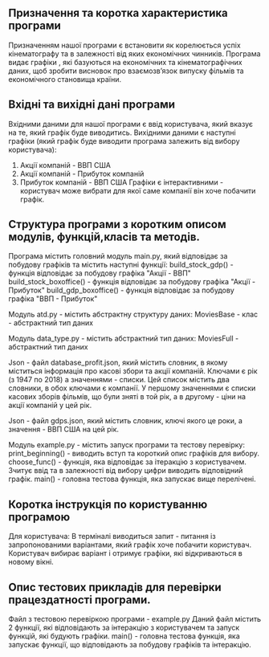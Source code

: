 Призначення та коротка характеристика програми
----------------------------------------------
Призначенням нашої програми є встановити як корелюється успіх кінематографу
та в залежності від яких економічних чинників.
Програма видає графіки , які базуються на економічних та кінематографічних даних,
щоб зробити висновок про взаємозв’язок випуску фільмів та економічного становища країни.

Вхідні та вихідні дані програми
----------------------------------------------
Вхідними даними для нашої програми є ввід користувача, який вказує на те, який графік
буде виводитись.
Вихідними даними є наступні графіки (який графік буде виводити програма залежить від вибору користувача):
1) Акції компаній - ВВП США
2) Акції компаній - Прибуток компаній
3) Прибуток компаній - ВВП США
Графіки є інтерактивними - користувач може вибрати для якої саме компанії він хоче побачити графік.

Структура програми з коротким описом модулів, функцій,класів та методів.
----------------------------------------------
Програма містить головний модуль main.py, який відповідає за побудову графіків
та містить наступні функції:
build_stock_gdp() - функція відповідає за побудову графіка "Акції - ВВП"
build_stock_boxoffice() - функція відповідає за побудову графіка "Акції - Прибуток"
build_gdp_boxoffice() - функція відповідає за побудову графіка "ВВП - Прибуток"

Модуль atd.py - містить абстрактну структуру даних:
MoviesBase - клас - абстрактний тип даних

Модуль data_type.py - містить абстрактний тип даних:
MoviesFull - абстрактний тип даних

Json - файл database_profit.json, який містить словник, в якому міститься інформація
про касові збори та акції компаній. Ключами є рік (з 1947 по 2018) а значеннями -
списки. Цей список містить два словники, в обох ключами є компанії. У першому
значеннями є списки касових зборів фільмів, що були зняті в той рік, а в другому -
ціни на акції компаній у цей рік.

Json - файл gdps.json, який містить словник, ключі якого це роки, а значення -
ВВП США на цей рік.

Модуль example.py - містить запуск програми та тестову перевірку:
print_beginning() - виводить вступ та короткий опис графіків для вибору.
choose_func() - функція, яка відповідає за ітеракцію з користувачем. Зчитує ввід
та в залежності від вибору цифри виводить відповідний графік.
main() - головна тестова функція, яка запускає вище перелічені.



Коротка інструкція по користуванню програмою
----------------------------------------------
Для користувача:
В терміналі виводиться запит - питання із запропонованими варіантами, який графік
хоче побачити користувач.
Користувач вибирає варіант і отримує графіки, які відкриваються в новому вікні.


Опис тестових прикладів для перевірки працездатності програми.
----------------------------------------------
Файл з тестовою перевіркою програми - example.py
Даний файл містить 2 функції, які відповідають за інтеракцію з користувачем та запуск функцій, які будують графіки.
main() - головна тестова функція, яка запускає функції, що відповідають за побудову графіків
та інтеракцію.
